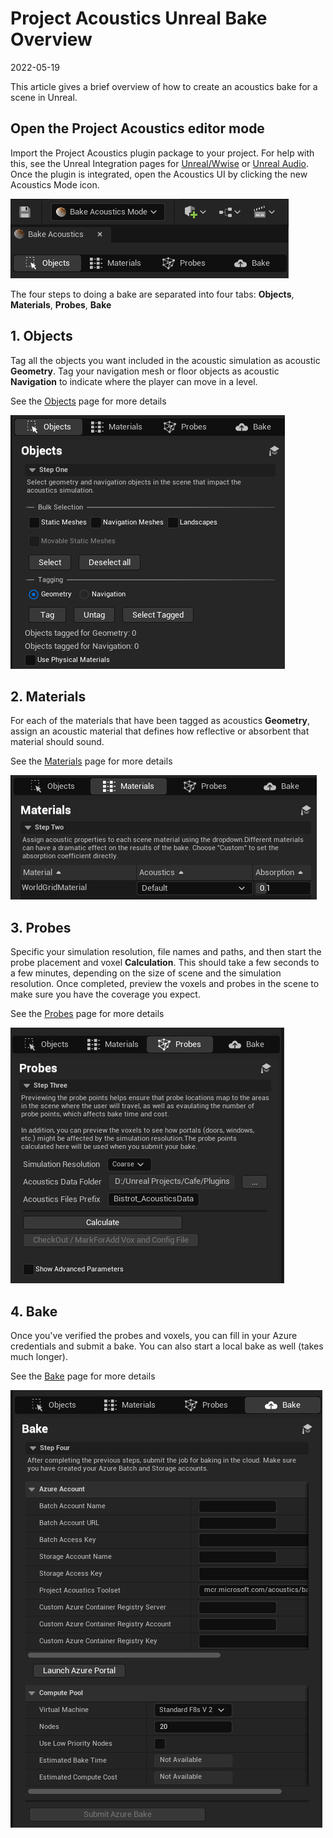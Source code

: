 # Project Acoustics Unreal Bake Overview

2022-05-19

This article gives a brief overview of how to create an acoustics bake for a scene in Unreal.

## Open the Project Acoustics editor mode

Import the Project Acoustics plugin package to your project. For help with this, see the Unreal Integration pages for [Unreal/Wwise](./unreal-wwise-integration.md) or [Unreal Audio](./unreal-audio-integration.md). Once the plugin is integrated, open the Acoustics UI by clicking the new Acoustics Mode icon.

![Acoustics Mode and tabs](./img/native-tabs-mode.png)

The four steps to doing a bake are separated into four tabs: **Objects**, **Materials**, **Probes**, **Bake**

## 1. Objects

Tag all the objects you want included in the acoustic simulation as acoustic **Geometry**. Tag your navigation mesh or floor objects as acoustic **Navigation** to indicate where the player can move in a level.

See the [Objects](#) page for more details

![Unreal objects tab](./img/native-objects-tab.png)

## 2. Materials

For each of the materials that have been tagged as acoustics **Geometry**, assign an acoustic material that defines how reflective or absorbent that material should sound.

See the [Materials](#) page for more details

![Unreal materials tab](./img/native-materials-tab.png)

## 3. Probes

Specific your simulation resolution, file names and paths, and then start the probe placement and voxel **Calculation**. This should take a few seconds to a few minutes, depending on the size of scene and the simulation resolution. Once completed, preview the voxels and probes in the scene to make sure you have the coverage you expect.

See the [Probes](#) page for more details

![Unreal probes tab](./img/native-probes-tab.png)

## 4. Bake

Once you've verified the probes and voxels, you can fill in your Azure credentials and submit a bake. You can also start a local bake as well (takes much longer).

See the [Bake](./unreal-baking-bake.md) page for more details

![Unreal bake tab](./img/native-bake-tab.png)
